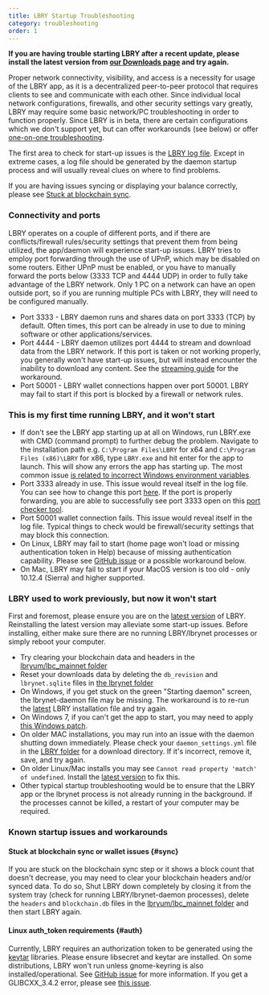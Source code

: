 ```yaml
---
title: LBRY Startup Troubleshooting
category: troubleshooting
order: 1
---
```

**If you are having trouble starting LBRY after a recent update, please install the latest version from [our Downloads page](/get) and try again.**

Proper network connectivity, visibility, and access is a necessity for usage of the LBRY app, as it is a decentralized peer-to-peer protocol that requires clients to see and communicate with each other. Since individual local network configurations, firewalls, and other security settings vary greatly, LBRY may require some basic network/PC troubleshooting in order to function properly. Since LBRY is in beta, there are certain configurations which we don't support yet, but can offer workarounds (see below) or offer [one-on-one troubleshooting](/faq/how-to-report-bugs).

The first area to check for start-up issues is the [LBRY log file](/faq/how-to-find-lbry-log-file). Except in extreme cases, a log file should be generated by the daemon startup process and will usually reveal clues on where to find problems.

If you are having issues syncing or displaying your balance correctly, please see [Stuck at blockchain sync](#sync).

### Connectivity and ports
LBRY operates on a couple of different ports, and if there are conflicts/firewall rules/security settings that prevent them from being utilized, the app/daemon will experience start-up issues. LBRY tries to employ port forwarding through the use of UPnP, which may be disabled on some routers. Either UPnP must be enabled, or you have to manually forward the ports below (3333 TCP and 4444 UDP) in order to fully take advantage of the LBRY network. Only 1 PC on a network can have an open outside port, so if you are running multiple PCs with LBRY, they will need to be configured manually.

- Port 3333 - LBRY daemon runs and shares data on port 3333 (TCP) by default. Often times, this port can be already in use to due to mining software or other applications/services.
- Port 4444 - LBRY daemon utilizes port 4444 to stream and download data from the LBRY network. If this port is taken or not working properly, you generally won't have start-up issues, but will instead encounter the inability to download any content. See the [streaming guide](/faq/unable-to-stream) for the workaround.
- Port 50001 - LBRY wallet connections happen over port 50001. LBRY may fail to start if this port is blocked by a firewall or network rules.

### This is my first time running LBRY, and it won't start
- If don't see the LBRY app starting up at all on Windows, run LBRY.exe with CMD (command prompt) to further debug the problem. Navigate to the installation path e.g. `C:\Program Files\LBRY` for x64 and `C:\Program Files (x86)\LBRY` for x86, type `LBRY.exe` and hit enter for the app to launch. This will show any errors the app has starting up. The most common issue [is related to incorrect Windows environment variables](https://superuser.com/questions/1178674/wmic-is-not-recognized-as-an-internal-or-external-command-operable-program-or/1178758).
- Port 3333 already in use. This issue would reveal itself in the log file. You can see how to change this port [here](/faq/how-to-change-port). If the port is properly forwarding, you are able to successfully see port 3333 open on this [port checker tool](http://www.canyouseeme.org).
- Port 50001 wallet connection fails. This issue would reveal itself in the log file. Typical things to check would be firewall/security settings that may block this connection.
- On Linux, LBRY may fail to start (home page won't load or missing authentication token in Help) because of missing authentication capability. Please see [GitHub issue](https://github.com/lbryio/lbry-desktop/issues/386) or a possible workaround below.
- On Mac, LBRY may fail to start if your MacOS version is too old - only 10.12.4 (Sierra) and higher supported.

### LBRY used to work previously, but now it won't start
First and foremost, please ensure you are on the [latest version](/get) of LBRY. Reinstalling the latest version may alleviate some start-up issues. Before installing, either make sure there are no running LBRY/lbrynet processes or simply reboot your computer.

- Try clearing your blockchain data and headers in the [lbryum/lbc_mainnet folder](/faq/lbry-directories)
- Reset your downloads data by deleting the `db_revision` and `lbrynet.sqlite` files in [the lbrynet folder](/faq/lbry-directories)
- On Windows, if you get stuck on the green "Starting daemon" screen, the lbrynet-daemon file may be missing. The workaround is to re-run the [latest](/get) LBRY installation file and try again.
- On Windows 7, if you can't get the app to start, you may need to apply [this Windows patch](https://www.microsoft.com/en-us/download/confirmation.aspx?id=49093&fbclid=IwAR2Gl1Qay34-_NnHpOSZm0VqMC9CQFish4vYXf4AQQ01cnJeE9ZDHdmInv0).
- On older MAC installations, you may run into an issue with the daemon shutting down immediately. Please check your `daemon_settings.yml` file in the [LBRY folder](/faq/lbry-directories) for a download directory. If it's incorrect, remove it, save, and try again.
- On older Linux/Mac installs you may see `Cannot read property 'match' of undefined`. Install the [latest version](/get) to fix this.
- Other typical startup troubleshooting would be to ensure that the LBRY app or the lbrynet process is not already running in the background. If the processes cannot be killed, a restart of your computer may be required.

### Known startup issues and workarounds
#### Stuck at blockchain sync or wallet issues {#sync}
If you are stuck on the blockchain sync step or it shows a block count that doesn't decrease, you may need to clear your blockchain headers and/or synced data. To do so, Shut LBRY down completely by closing it from the system tray (check for running LBRY/lbrynet-daemon processes), delete the `headers` and `blockchain.db` files in the [lbryum/lbc_mainnet folder](/faq/lbry-directories) and then start LBRY again.

#### Linux auth_token requirements {#auth}
Currently, LBRY requires an authorization token to be generated using the [keytar](https://github.com/atom/node-keytar) libraries. Please ensure libsecret and keytar are installed. On some distributions, LBRY won't run unless gnome-keyring is also installed/operational. See [GitHub issue](https://github.com/lbryio/lbry-desktop/issues/386) for more information. If you get a GLIBCXX_3.4.2 error, please see [this issue](https://github.com/lbryio/lbry-desktop/issues/423#issuecomment-327519486).

